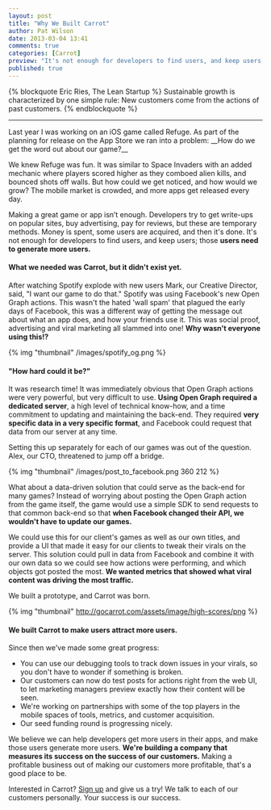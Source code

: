 ```yaml
---
layout: post
title: "Why We Built Carrot"
author: Pat Wilson
date: 2013-03-04 13:41
comments: true
categories: [Carrot]
preview: "It's not enough for developers to find users, and keep users; those users need to generate more users."
published: true
---
```

{% blockquote Eric Ries, The Lean Startup %}
Sustainable growth is characterized by one simple rule:
New customers come from the actions of past customers.
{% endblockquote %}
<hr />
Last year I was working on an iOS game called Refuge. As part of the planning for release on the App Store we ran into a problem: __How do we get the word out about our game?__

We knew Refuge was fun. It was similar to Space Invaders with an added mechanic where players scored higher as they comboed alien kills, and bounced shots off walls. But how could we get noticed, and how would we grow? The mobile market is crowded, and more apps get released every day.

Making a great game or app isn’t enough. Developers try to get write-ups on popular sites, buy advertising, pay for reviews, but these are temporary methods. Money is spent, some users are acquired, and then it's done. It's not enough for developers to find users, and keep users; those __users need to generate more users.__

#### What we needed was Carrot, but it didn't exist yet.
After watching Spotify explode with new users Mark, our Creative Director, said, "I want our game to do that." Spotify was using Facebook's new Open Graph actions. This wasn't the hated 'wall spam' that plagued the early days of Facebook, this was a different way of getting the message out about what an app does, and how your friends use it. This was social proof, advertising and viral marketing all slammed into one! __Why wasn't everyone using this!?__

{% img "thumbnail" /images/spotify_og.png %}

#### "How hard could it be?"

It was research time! It was immediately obvious that Open Graph actions were very powerful, but very difficult to use. __Using Open Graph required a dedicated server__, a high level of technical know-how, and a time commitment to updating and maintaining the back-end. They required __very specific data in a very specific format__, and Facebook could request that data from our server at any time.

Setting this up separately for each of our games was out of the question. Alex, our CTO, threatened to jump off a bridge.

{% img "thumbnail" /images/post_to_facebook.png 360 212 %}

What about a data-driven solution that could serve as the back-end for many games? Instead of worrying about posting the Open Graph action from the game itself, the game would use a simple SDK to send requests to that common back-end so that __when Facebook changed their API, we wouldn't have to update our games.__

We could use this for our client's games as well as our own titles, and provide a UI that made it easy for our clients to tweak their virals on the server. This solution could pull in data from Facebook and combine it with our own data so we could see how actions were performing, and which objects got posted the most. __We wanted metrics that showed what viral content was driving the most traffic.__

We built a prototype, and Carrot was born.

{% img "thumbnail" http://gocarrot.com/assets/image/high-scores/png %}

#### We built Carrot to make users attract more users.

Since then we've made some great progress:

* You can use our debugging tools to track down issues in your virals, so you don't have to wonder if something is broken.
* Our customers can now do test posts for actions right from the web UI, to let marketing managers preview exactly how their content will be seen.
* We're working on partnerships with some of the top players in the mobile spaces of tools, metrics, and customer acquisition.
* Our seed funding round is progressing nicely.

We believe we can help developers get more users in their apps, and make those users generate more users. __We're building a company that measures its success on the success of our customers.__ Making a profitable business out of making our customers more profitable, that's a good place to be.

Interested in Carrot? [Sign up](https://gocarrot.com/developers/sign_up) and give us a try! We talk to each of our customers personally. Your success is our success.
